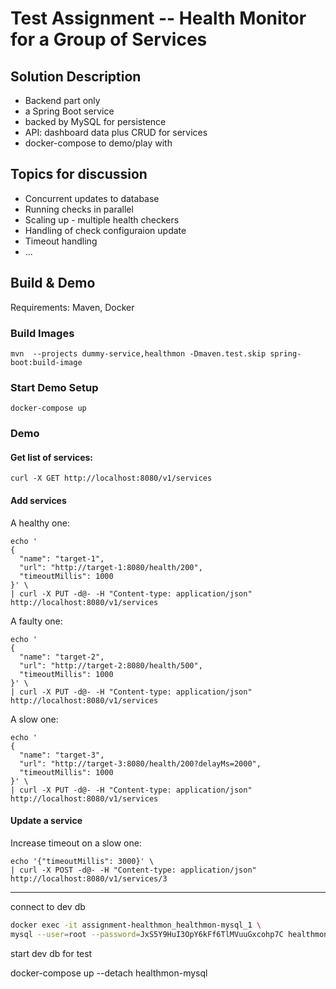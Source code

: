 # Test Assignment -- Health Monitor for a Group of Services

## Solution Description

* Backend part only
* a Spring Boot service
* backed by MySQL for persistence
* API: dashboard data plus CRUD for services
* docker-compose to demo/play with 

## Topics for discussion

* Concurrent updates to database
* Running checks in parallel
* Scaling up - multiple health checkers
* Handling of check configuraion update
* Timeout handling
* ...

## Build & Demo

Requirements: Maven, Docker

### Build Images

```shell
mvn  --projects dummy-service,healthmon -Dmaven.test.skip spring-boot:build-image
```

### Start Demo Setup

```shell
docker-compose up
```

### Demo

#### Get list of services:

```shell
curl -X GET http://localhost:8080/v1/services
```

#### Add services

A healthy one:

```shell
echo '
{
  "name": "target-1",
  "url": "http://target-1:8080/health/200",
  "timeoutMillis": 1000
}' \
| curl -X PUT -d@- -H "Content-type: application/json" http://localhost:8080/v1/services 
```

A faulty one:

```shell
echo '
{
  "name": "target-2",
  "url": "http://target-2:8080/health/500",
  "timeoutMillis": 1000
}' \
| curl -X PUT -d@- -H "Content-type: application/json" http://localhost:8080/v1/services 
```

A slow one:

```shell
echo '
{
  "name": "target-3",
  "url": "http://target-3:8080/health/200?delayMs=2000",
  "timeoutMillis": 1000
}' \
| curl -X PUT -d@- -H "Content-type: application/json" http://localhost:8080/v1/services 
```

#### Update a service

Increase timeout on a slow one:
```shell
echo '{"timeoutMillis": 3000}' \
| curl -X POST -d@- -H "Content-type: application/json" http://localhost:8080/v1/services/3
```

----

connect to dev db

```bash
docker exec -it assignment-healthmon_healthmon-mysql_1 \
mysql --user=root --password=JxS5Y9HuI3OpY6kFf6TlMVuuGxcohp7C healthmon
```

start dev db for test

docker-compose up --detach healthmon-mysql